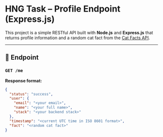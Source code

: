 # HNG Task – Profile Endpoint (Express.js)

This project is a simple RESTful API built with **Node.js** and **Express.js** that returns profile information and a random cat fact from the [Cat Facts API](https://catfact.ninja/fact).

---

## 🚀 Endpoint
### `GET /me`

**Response format:**
```json
{
  "status": "success",
  "user": {
    "email": "<your email>",
    "name": "<your full name>",
    "stack": "<your backend stack>"
  },
  "timestamp": "<current UTC time in ISO 8601 format>",
  "fact": "<random cat fact>"
}
